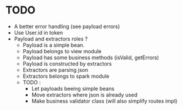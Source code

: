 TODO
====

- A better error handling (see payload errors)
- Use User.id in token
- Payload and extractors roles ?
  - Payload is a simple bean.
  - Payload belongs to view module
  - Payload has some business methods (isValid, getErrors)
  - Payload is constructed by extractors
  - Extractors are parsing json
  - Extractors belongs to spark module
  - TODO :
    - Let payloads beeing simple beans
    - Move extractors where json is already used
    - Make business validator class (will also simplify routes impl)